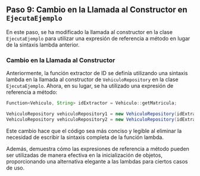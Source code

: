 ## Paso 9: Cambio en la Llamada al Constructor en `EjecutaEjemplo`

En este paso, se ha modificado la llamada al constructor en la clase `EjecutaEjemplo` para utilizar una expresión de referencia a método en lugar de la sintaxis lambda anterior.

### Cambio en la Llamada al Constructor

Anteriormente, la función extractor de ID se definía utilizando una sintaxis lambda en la llamada al constructor de `VehiculoRepository` en la clase `EjecutaEjemplo`. Ahora, en su lugar, se ha utilizado una expresión de referencia a método:

```java
Function<Vehiculo, String> idExtractor = Vehiculo::getMatricula;

VehiculoRepository vehiculoRepository1 = new VehiculoRepository(idExtractor);
VehiculoRepository vehiculoRepository2 = new VehiculoRepository(idExtractor);
```

Este cambio hace que el código sea más conciso y legible al eliminar la necesidad de escribir la sintaxis 
completa de la función lambda. 

Además, demuestra cómo las expresiones de referencia a método pueden ser utilizadas de manera efectiva en la 
inicialización de objetos, proporcionando una alternativa elegante a las lambdas para ciertos casos de uso.